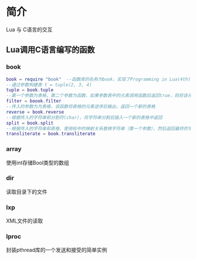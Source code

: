 # 简介


Lua 与 C语言的交互

## Lua调用C语言编写的函数  
### book
```Lua
book = require "book"  --函数库的名称为book，实现了Programming in Lua(4th)中的一些函数
--通过参数构建表 t = tuple(2, 3, 4)
tuple = book.tuple
--第一个参数为表格，第二个参数为函数，如果参数表中的元素调用函数后返回true，则将该元素加入结果表中以返回
filter = boook.filter
--传入的参数为为表格，该函数将表格的元素逆序后输出，返回一个新的表格  
reverse = book.reverse
--根据传入的字符串和分割符(char)，将字符串分割后插入一个新的表格中返回
split = book.split
--根据传入的字符串和表格，使用标中的映射关系替换字符串（第一个参数），然后返回最终的字符串
transliterate = book.transliterate
```

### array
使用int存储Bool类型的数组

### dir
读取目录下的文件

### lxp
XML文件的读取

### lproc
封装pthread库的一个发送和接受的简单实例
